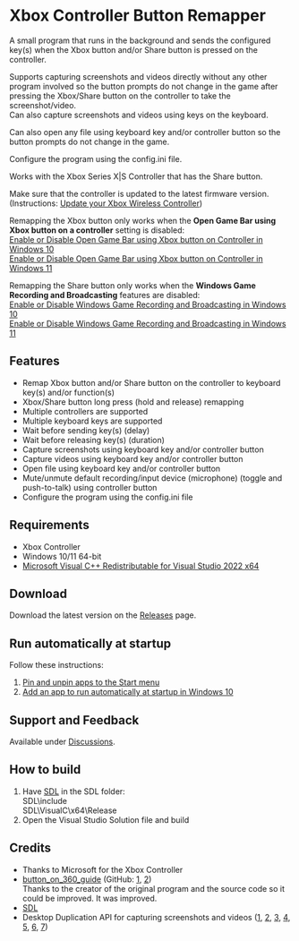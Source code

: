 # Xbox Controller Button Remapper

A small program that runs in the background and sends the configured key(s) when the Xbox button and/or Share button is pressed on the controller.

Supports capturing screenshots and videos directly without any other program involved so the button prompts do not change in the game after pressing the Xbox/Share button on the controller to take the screenshot/video.\
Can also capture screenshots and videos using keys on the keyboard.

Can also open any file using keyboard key and/or controller button so the button prompts do not change in the game.

Configure the program using the config.ini file.

Works with the Xbox Series X|S Controller that has the Share button.

Make sure that the controller is updated to the latest firmware version. (Instructions: [Update your Xbox Wireless Controller](https://support.xbox.com/en-US/help/hardware-network/controller/update-xbox-wireless-controller))

Remapping the Xbox button only works when the **Open Game Bar using Xbox button on a controller** setting is disabled:\
[Enable or Disable Open Game Bar using Xbox button on Controller in Windows 10](https://www.tenforums.com/tutorials/138967-enable-disable-open-xbox-game-bar-using-controller-windows-10-a.html)\
[Enable or Disable Open Game Bar using Xbox button on Controller in Windows 11](https://www.elevenforum.com/t/enable-or-disable-open-game-bar-using-xbox-button-on-controller-in-windows-11.4290/)

Remapping the Share button only works when the **Windows Game Recording and Broadcasting** features are disabled:\
[Enable or Disable Windows Game Recording and Broadcasting in Windows 10](https://www.tenforums.com/tutorials/51180-enable-disable-windows-game-recording-broadcasting-windows-10-a.html)\
[Enable or Disable Windows Game Recording and Broadcasting in Windows 11](https://www.elevenforum.com/t/enable-or-disable-game-recording-for-captures-in-windows-11.17611/)

## Features
- Remap Xbox button and/or Share button on the controller to keyboard key(s) and/or function(s)
- Xbox/Share button long press (hold and release) remapping
- Multiple controllers are supported
- Multiple keyboard keys are supported
- Wait before sending key(s) (delay)
- Wait before releasing key(s) (duration)
- Capture screenshots using keyboard key and/or controller button
- Capture videos using keyboard key and/or controller button
- Open file using keyboard key and/or controller button
- Mute/unmute default recording/input device (microphone) (toggle and push-to-talk) using controller button
- Configure the program using the config.ini file

## Requirements
- Xbox Controller
- Windows 10/11 64-bit
- [Microsoft Visual C++ Redistributable for Visual Studio 2022 x64](https://visualstudio.microsoft.com/downloads/#microsoft-visual-c-redistributable-for-visual-studio-2022)

## Download
Download the latest version on the [Releases](https://github.com/Adam777Z/xbox-controller-button-remapper/releases/latest) page.

## Run automatically at startup
Follow these instructions:
1. [Pin and unpin apps to the Start menu](https://support.microsoft.com/en-us/windows/pin-and-unpin-apps-to-the-start-menu-10c95188-5f75-bb6c-3fab-cfd678ac8476)
2. [Add an app to run automatically at startup in Windows 10](https://support.microsoft.com/en-us/windows/add-an-app-to-run-automatically-at-startup-in-windows-10-150da165-dcd9-7230-517b-cf3c295d89dd)

## Support and Feedback
Available under [Discussions](https://github.com/Adam777Z/xbox-controller-button-remapper/discussions).

## How to build
1. Have [SDL](https://github.com/libsdl-org/SDL) in the SDL folder:\
SDL\include\
SDL\VisualC\x64\Release
2. Open the Visual Studio Solution file and build

## Credits
- Thanks to Microsoft for the Xbox Controller
- [button_on_360_guide](https://www.reddit.com/r/emulation/comments/1goval/any_way_to_map_the_middle_xbox_360_button/camujj7/) (GitHub: [1](https://github.com/pinumbernumber/Xbox-360-Guide-Button-Remapper), [2](https://github.com/CautemocSg/xbox-360-guide-remapper))\
Thanks to the creator of the original program and the source code so it could be improved. It was improved.
- [SDL](https://github.com/libsdl-org/SDL)
- Desktop Duplication API for capturing screenshots and videos ([1](https://learn.microsoft.com/en-us/windows/win32/direct3ddxgi/desktop-dup-api), [2](https://github.com/microsoft/Windows-classic-samples/tree/main/Samples/DXGIDesktopDuplication), [3](https://github.com/microsoftarchive/msdn-code-gallery-microsoft/tree/master/Official%20Windows%20Platform%20Sample/DXGI%20desktop%20duplication%20sample), [4](https://www.codeproject.com/Tips/1116253/Desktop-Screen-Capture-on-Windows-via-Windows-Desk), [5](https://github.com/GERD0GDU/dxgi_desktop_capture), [6](https://github.com/WindowsNT/ScreenCapture), [7](https://www.codeproject.com/Articles/5256890/ScreenCapture-Single-Header-DirectX-Library-with-H))